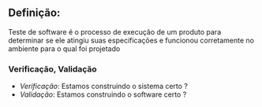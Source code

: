 ## Definição:
Teste de software é o processo de execução de um produto para determinar se ele atingiu suas especificações e funcionou corretamente no ambiente para o qual foi projetado

### Verificação, Validação
-  *Verificação*: Estamos construindo o sistema certo ?
- *Validação*: Estamos construindo o software certo ?

